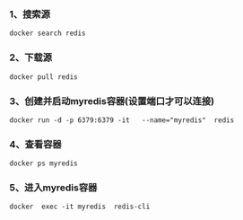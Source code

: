 ### 1、搜索源

```shell
docker search redis
```


### 2、下载源
```shell
docker pull redis
```

### 3、创建并启动myredis容器(设置端口才可以连接)
```shell
docker run -d -p 6379:6379 -it   --name="myredis"  redis
```

### 4、查看容器
```shell
docker ps myredis
```

### 5、进入myredis容器
```shell
docker  exec -it myredis  redis-cli
```